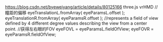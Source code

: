 https://blog.csdn.net/byeweiyang/article/details/80125166
three.js
vrHMD
 //瞳距的偏移
    eyeTranslationL.fromArray( eyeParamsL.offset );
    eyeTranslationR.fromArray( eyeParamsR.offset );
    //represents a field of view defined by 4 different degree values describing the view from a center point.
    //获得左右眼的FOV
    eyeFOVL = eyeParamsL.fieldOfView;
    eyeFOVR = eyeParamsR.fieldOfView;
